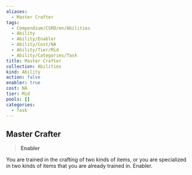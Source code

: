 ```yaml
---
aliases:
  - Master Crafter
tags:
  - Compendium/CSRD/en/Abilities
  - Ability
  - Ability/Enabler
  - Ability/Cost/NA
  - Ability/Tier/Mid
  - Ability/Categories/Task
title: Master Crafter
collection: Abilities
kind: Ability
action: false
enabler: true
cost: NA
tier: Mid
pools: []
categories:
  - Task
---
```

## Master Crafter    
>**Enabler**  
    
You are trained in the crafting of two kinds of items, or you are specialized in two kinds of items that you are already trained in. Enabler.